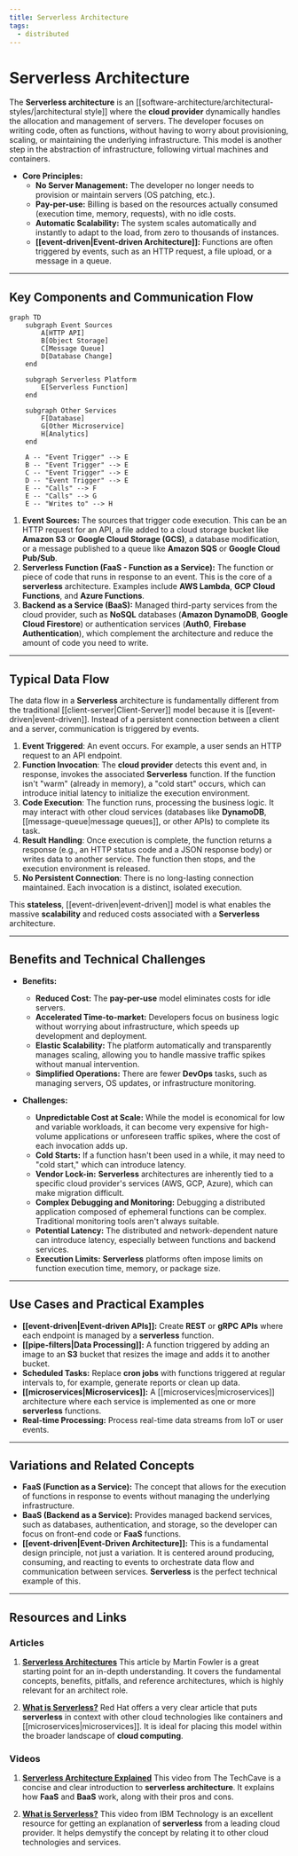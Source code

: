 ```yaml
---
title: Serverless Architecture
tags:
  - distributed
---
```

# Serverless Architecture

The **Serverless architecture** is an [[software-architecture/architectural-styles/|architectural style]] where the **cloud provider** dynamically handles the allocation and management of servers. The developer focuses on writing code, often as functions, without having to worry about provisioning, scaling, or maintaining the underlying infrastructure. This model is another step in the abstraction of infrastructure, following virtual machines and containers.

* **Core Principles:**
    * **No Server Management:** The developer no longer needs to provision or maintain servers (OS patching, etc.).
    * **Pay-per-use:** Billing is based on the resources actually consumed (execution time, memory, requests), with no idle costs.
    * **Automatic Scalability:** The system scales automatically and instantly to adapt to the load, from zero to thousands of instances.
    * **[[event-driven|Event-driven Architecture]]:** Functions are often triggered by events, such as an HTTP request, a file upload, or a message in a queue.

---

## Key Components and Communication Flow

```mermaid
graph TD
    subgraph Event Sources
        A[HTTP API]
        B[Object Storage]
        C[Message Queue]
        D[Database Change]
    end

    subgraph Serverless Platform
        E[Serverless Function]
    end

    subgraph Other Services
        F[Database]
        G[Other Microservice]
        H[Analytics]
    end

    A -- "Event Trigger" --> E
    B -- "Event Trigger" --> E
    C -- "Event Trigger" --> E
    D -- "Event Trigger" --> E
    E -- "Calls" --> F
    E -- "Calls" --> G
    E -- "Writes to" --> H
```

1.  **Event Sources:** The sources that trigger code execution. This can be an HTTP request for an API, a file added to a cloud storage bucket like **Amazon S3** or **Google Cloud Storage (GCS)**, a database modification, or a message published to a queue like **Amazon SQS** or **Google Cloud Pub/Sub**.
2.  **Serverless Function (FaaS - Function as a Service):** The function or piece of code that runs in response to an event. This is the core of a **serverless** architecture. Examples include **AWS Lambda**, **GCP Cloud Functions**, and **Azure Functions**.
3.  **Backend as a Service (BaaS):** Managed third-party services from the cloud provider, such as **NoSQL** databases (**Amazon DynamoDB**, **Google Cloud Firestore**) or authentication services (**Auth0**, **Firebase Authentication**), which complement the architecture and reduce the amount of code you need to write.

---

## Typical Data Flow

The data flow in a **Serverless** architecture is fundamentally different from the traditional [[client-server|Client-Server]] model because it is [[event-driven|event-driven]]. Instead of a persistent connection between a client and a server, communication is triggered by events.

1.  **Event Triggered**: An event occurs. For example, a user sends an HTTP request to an API endpoint.
2.  **Function Invocation**: The **cloud provider** detects this event and, in response, invokes the associated **Serverless** function. If the function isn't "warm" (already in memory), a "cold start" occurs, which can introduce initial latency to initialize the execution environment.
3.  **Code Execution**: The function runs, processing the business logic. It may interact with other cloud services (databases like **DynamoDB**, [[message-queue|message queues]], or other APIs) to complete its task.
4.  **Result Handling**: Once execution is complete, the function returns a response (e.g., an HTTP status code and a JSON response body) or writes data to another service. The function then stops, and the execution environment is released.
5.  **No Persistent Connection**: There is no long-lasting connection maintained. Each invocation is a distinct, isolated execution.

This **stateless**, [[event-driven|event-driven]] model is what enables the massive **scalability** and reduced costs associated with a **Serverless** architecture.

---

## Benefits and Technical Challenges

* **Benefits:**
    * **Reduced Cost:** The **pay-per-use** model eliminates costs for idle servers.
    * **Accelerated Time-to-market:** Developers focus on business logic without worrying about infrastructure, which speeds up development and deployment.
    * **Elastic Scalability:** The platform automatically and transparently manages scaling, allowing you to handle massive traffic spikes without manual intervention.
    * **Simplified Operations:** There are fewer **DevOps** tasks, such as managing servers, OS updates, or infrastructure monitoring.

* **Challenges:**
    * **Unpredictable Cost at Scale:** While the model is economical for low and variable workloads, it can become very expensive for high-volume applications or unforeseen traffic spikes, where the cost of each invocation adds up.
    * **Cold Starts:** If a function hasn't been used in a while, it may need to "cold start," which can introduce latency.
    * **Vendor Lock-in:** **Serverless** architectures are inherently tied to a specific cloud provider's services (AWS, GCP, Azure), which can make migration difficult.
    * **Complex Debugging and Monitoring:** Debugging a distributed application composed of ephemeral functions can be complex. Traditional monitoring tools aren't always suitable.
    * **Potential Latency:** The distributed and network-dependent nature can introduce latency, especially between functions and backend services.
    * **Execution Limits:** **Serverless** platforms often impose limits on function execution time, memory, or package size.

---

## Use Cases and Practical Examples

* **[[event-driven|Event-driven APIs]]:** Create **REST** or **gRPC** **APIs** where each endpoint is managed by a **serverless** function.
* **[[pipe-filters|Data Processing]]:** A function triggered by adding an image to an **S3** bucket that resizes the image and adds it to another bucket.
* **Scheduled Tasks:** Replace **cron jobs** with functions triggered at regular intervals to, for example, generate reports or clean up data.
* **[[microservices|Microservices]]:** A [[microservices|microservices]] architecture where each service is implemented as one or more **serverless** functions.
* **Real-time Processing:** Process real-time data streams from IoT or user events.

---

## Variations and Related Concepts

* **FaaS (Function as a Service):** The concept that allows for the execution of functions in response to events without managing the underlying infrastructure.
* **BaaS (Backend as a Service):** Provides managed backend services, such as databases, authentication, and storage, so the developer can focus on front-end code or **FaaS** functions.
* **[[event-driven|Event-Driven Architecture]]:** This is a fundamental design principle, not just a variation. It is centered around producing, consuming, and reacting to events to orchestrate data flow and communication between services. **Serverless** is the perfect technical example of this.

---

## **Resources and Links**

### **Articles**

1.  **[Serverless Architectures](https://martinfowler.com/articles/serverless.html)**
    This article by Martin Fowler is a great starting point for an in-depth understanding. It covers the fundamental concepts, benefits, pitfalls, and reference architectures, which is highly relevant for an architect role.

2.  **[What is Serverless?](https://www.redhat.com/en/topics/cloud-native-apps/what-is-serverless)**
    Red Hat offers a very clear article that puts **serverless** in context with other cloud technologies like containers and [[microservices|microservices]]. It is ideal for placing this model within the broader landscape of **cloud computing**.

### **Videos**

1.  **[Serverless Architecture Explained](https://www.youtube.com/watch?v=vxJobGtqKVM)**
    This video from The TechCave is a concise and clear introduction to **serverless architecture**. It explains how **FaaS** and **BaaS** work, along with their pros and cons.

2.  **[What is Serverless?](https://www.youtube.com/watch?v=RzsaM6kL1FU)**
    This video from IBM Technology is an excellent resource for getting an explanation of **serverless** from a leading cloud provider. It helps demystify the concept by relating it to other cloud technologies and services.